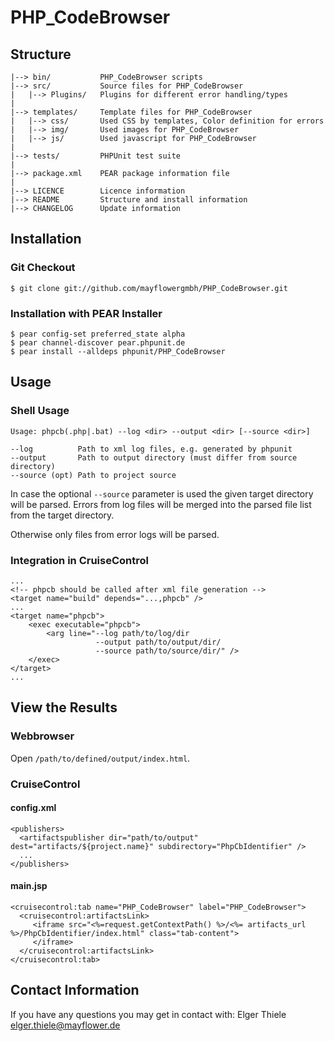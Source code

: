 # PHP_CodeBrowser #

## Structure ##

    |--> bin/           PHP_CodeBrowser scripts
    |--> src/           Source files for PHP_CodeBrowser
    |   |--> Plugins/   Plugins for different error handling/types
    |
    |--> templates/     Template files for PHP_CodeBrowser 
    |   |--> css/       Used CSS by templates, Color definition for errors
    |   |--> img/       Used images for PHP_CodeBrowser
    |   |--> js/        Used javascript for PHP_CodeBrowser
    |
    |--> tests/         PHPUnit test suite 
    |
    |--> package.xml    PEAR package information file
    |
    |--> LICENCE        Licence information
    |--> README         Structure and install information
    |--> CHANGELOG      Update information

## Installation ##

### Git Checkout ###

    $ git clone git://github.com/mayflowergmbh/PHP_CodeBrowser.git

### Installation with PEAR Installer ###

    $ pear config-set preferred_state alpha
    $ pear channel-discover pear.phpunit.de
    $ pear install --alldeps phpunit/PHP_CodeBrowser

## Usage ##

### Shell Usage ###

    Usage: phpcb(.php|.bat) --log <dir> --output <dir> [--source <dir>]

    --log          Path to xml log files, e.g. generated by phpunit
    --output       Path to output directory (must differ from source directory)
    --source (opt) Path to project source

In case the optional `--source` parameter is used the given target directory will be parsed. Errors from log files will be merged into the parsed file list from the target directory.

Otherwise only files from error logs will be parsed.
    
### Integration in CruiseControl ###
    
    ...
    <!-- phpcb should be called after xml file generation -->
    <target name="build" depends="...,phpcb" />
    ...
    <target name="phpcb">
        <exec executable="phpcb">
            <arg line="--log path/to/log/dir
                       --output path/to/output/dir/
                       --source path/to/source/dir/" />
        </exec>
    </target>
    ...

## View the Results ##

### Webbrowser ###
    
Open `/path/to/defined/output/index.html`.
    
### CruiseControl ###

#### config.xml ####

    <publishers>
      <artifactspublisher dir="path/to/output" dest="artifacts/${project.name}" subdirectory="PhpCbIdentifier" />
      ...
    </publishers>
    
#### main.jsp ####

    <cruisecontrol:tab name="PHP_CodeBrowser" label="PHP_CodeBrowser">
      <cruisecontrol:artifactsLink>
         <iframe src="<%=request.getContextPath() %>/<%= artifacts_url %>/PhpCbIdentifier/index.html" class="tab-content">
         </iframe>
      </cruisecontrol:artifactsLink>
    </cruisecontrol:tab>

## Contact Information ##

If you have any questions you may get in contact with: Elger Thiele <elger.thiele@mayflower.de>
